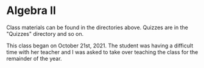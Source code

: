 # Algebra II

Class materials can be found in the directories above. Quizzes are in the "Quizzes" directory and so on.

This class began on October 21st, 2021. The student was having a difficult time with her teacher and I was asked to take over teaching the class for the remainder of the year. 
